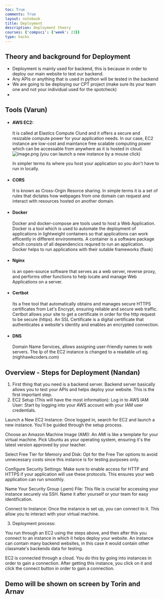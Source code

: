```yaml
---
toc: True
comments: True
layout: notebook
title: Deployment
description: Deployment theory
courses: {'compsci': {'week': 23}}
type: hacks
---
```


## Theory and background for Deployment

- Deployment is mainly used for backend, this is because in order to deploy our main website to test our backend.
- Any APIs or anything that is used in python will be tested in the backend
- We are going to be deploying our CPT project (make sure its your team one and not your individual used for the spotcheck)
- 

## Tools (Varun)

- #### AWS EC2:  
    It is called at Elastics Compute Clund and it offers a secure and resizable compute power for your application needs. In our case, EC2 instance are low-cost and maintance free scalable computing power which can be accessable from anywhere as it is hosted in cloud. 
    ![image.png](attachment:image.png)
    (you can launch a new instance by a mouse click)

    In simpler terms its where you host your application so you don't have to run in locally.

- #### CORS
    It is known as Cross-Orgin Resorce sharing. In simple terms it is a set of rules that dictates how webpages from one domain can request and interact with resources hosted on another domain.

- #### Docker
    Docker and docker-compose are tools used to host a Web Application. Docker is a tool which is used to automate the deployment of applications in lightweight containers so that applications can work efficently in different environments. A container is a software package whcih consists of all dependencics requred to run an application. Docker helps to run applications with their sutable frameworks (flask)

- #### Nginx
     is an open-source software that serves as a web server, reverse proxy, and performs other functions to help locate and manage Web Applications on a server.


- #### Certbot
     Its a free tool that automatically obtains and manages secure HTTPS certificates from Let's Encrypt, ensuring reliable and secure web traffic. Certbot allows your site to get a certificate in order for the http request to be secure (https). An SSL Certificate is a digital certificate that authenticates a website's identity and enables an encrypted connection.


- #### DNS
     Domain Name Services, allows assigning user-friendly names to web servers. The Ip of the EC2 instance is changed to a readable url eg.(nighhawkcoders.com)



## Overview - Steps for Deployment (Nandan)

1. First thing that you need is a backend server. Backend server basically allows you to test your APIs and helps deploy your website. This is the first important step.
2. EC2 Setup (This will have the most information):
Log in to AWS IAM User: Start by logging into your AWS account with your IAM user credentials.

Launch a New EC2 Instance: Once logged in, search for EC2 and launch a new instance. You'll be guided through the setup process.

Choose an Amazon Machine Image (AMI): An AMI is like a template for your virtual machine. Pick Ubuntu as your operating system, ensuring it's the latest version approved by your teacher.

Select Free Tier for Memory and Disk: Opt for the Free Tier options to avoid unnecessary costs since this instance is for testing purposes only.

Configure Security Settings: Make sure to enable access for HTTP and HTTPS if your application will use these protocols. This ensures your web application can run smoothly.

Name Your Security Group (.pem) File: This file is crucial for accessing your instance securely via SSH. Name it after yourself or your team for easy identification.

Connect to Instance: Once the instance is set up, you can connect to it. This allow you to interact with your virtual machine.


3. Deployment process:

You run through an EC2 using the steps above, and then after this you connect to an instance in which it helps deploy your website. An instance can contain many backend websites, in this case it would contain other classmate's backends data for testing. 

EC2 is connected through a cloud. You do this by going into instances in order to gain a connection. After getting this instance, you click on it and click the connect button in order to gain a connection. 





## Demo will be shown on screen by Torin and Arnav
